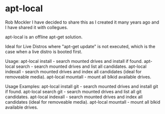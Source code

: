 # apt-local
Rob Mockler
 I have decided to share this as I created it many years ago and I have shared it with collegues.
 
 apt-local is an offline apt-get solution.
 
 Ideal for Live Distros where "apt-get update" is not executed, which is the case when a live distro is booted first.
 
 Usage:
 apt-local install <application>  - search mounted drives and install <application> if found.
 apt-local search <application>   - search mounted drives and list all <application> candidates.
 apt-local indexall               - search mounted drives and index all candidates (ideal for removeable media).
 apt-local mountall               - mount all blkid available drives.
 
 Usage Examples:
 apt-local install git  - search mounted drives and install git if found.
 apt-local search git   - search mounted drives and list all git candidates.
 apt-local indexall     - search mounted drives and index all candidates (ideal for removeable media).
 apt-local mountall     - mount all blkid available drives.
